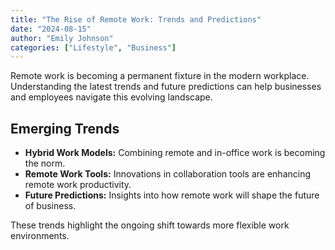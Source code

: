 ```yaml
---
title: "The Rise of Remote Work: Trends and Predictions"
date: "2024-08-15"
author: "Emily Johnson"
categories: ["Lifestyle", "Business"]
---
```


Remote work is becoming a permanent fixture in the modern workplace. Understanding the latest trends and future predictions can help businesses and employees navigate this evolving landscape.

## Emerging Trends

- **Hybrid Work Models:** Combining remote and in-office work is becoming the norm.
- **Remote Work Tools:** Innovations in collaboration tools are enhancing remote work productivity.
- **Future Predictions:** Insights into how remote work will shape the future of business.

These trends highlight the ongoing shift towards more flexible work environments.
